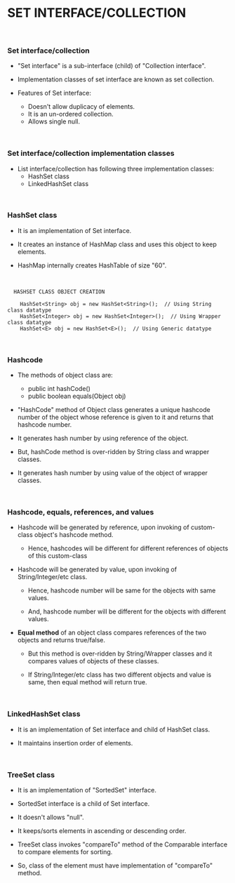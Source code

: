 # **SET INTERFACE/COLLECTION**

<br>

### **Set interface/collection**

+ "Set interface" is a sub-interface (child) of "Collection interface".

+ Implementation classes of set interface are known as set collection.

+ Features of Set interface:
  + Doesn't allow duplicacy of elements.
  + It is an un-ordered collection.
  + Allows single null.

<br>

### **Set interface/collection implementation classes**

+ List interface/collection has following three implementation classes:
  + HashSet class
  + LinkedHashSet class

<br>

### **HashSet class**

+ It is an implementation of Set interface.

+ It creates an instance of HashMap class and uses this object to keep elements.

+ HashMap internally creates HashTable of size "60". 

<br>

```
  HASHSET CLASS OBJECT CREATION

    HashSet<String> obj = new HashSet<String>();  // Using String class datatype
    HashSet<Integer> obj = new HashSet<Integer>();  // Using Wrapper class datatype
    HashSet<E> obj = new HashSet<E>();  // Using Generic datatype
```

<br>

### **Hashcode**

+ The methods of object class are:
  + public int hashCode()
  + public boolean equals(Object obj)

+ "HashCode" method of Object class generates a unique hashcode number of the object whose reference is given to it and returns that hashcode number.

+ It generates hash number by using reference of the object.

+ But, hashCode method is over-ridden by String class and wrapper classes.

+ It generates hash number by using value of the object of wrapper classes.

<br>

### **Hashcode, equals, references, and values**

+ Hashcode will be generated by reference, upon invoking of custom-class object's hashcode method.

  + Hence, hashcodes will be different for different references of objects of this custom-class

+ Hashcode will be generated by value, upon invoking of String/Integer/etc class.
  
  + Hence, hashcode number will be same for the objects with same values.
  
  + And, hashcode number will be different for the objects with different values.

+ **Equal method** of an object class compares references of the two objects and returns true/false.

  + But this method is over-ridden by String/Wrapper classes and it compares values of objects of these classes. 

  + If String/Integer/etc class has two different objects and value is same, then equal method will return true.

<br>

### **LinkedHashSet class**

+ It is an implementation of Set interface and child of HashSet class.

+ It maintains insertion order of elements.

<br>

### **TreeSet class**

+ It is an implementation of "SortedSet" interface.

+ SortedSet interface is a child of Set interface.

+ It doesn't allows "null".

+ It keeps/sorts elements in ascending or descending order.

+ TreeSet class invokes "compareTo" method of the Comparable interface to compare elements for sorting.

+ So, class of the element must have implementation of "compareTo" method.
